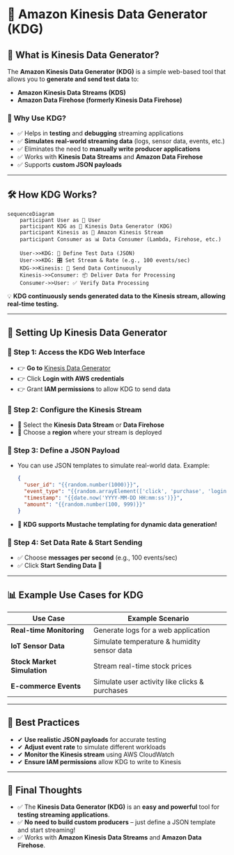 # 🚀 **Amazon Kinesis Data Generator (KDG)**

## **📌 What is Kinesis Data Generator?**

The **Amazon Kinesis Data Generator (KDG)** is a simple web-based tool that allows you to **generate and send test data** to:

- **Amazon Kinesis Data Streams (KDS)**
- **Amazon Data Firehose (formerly Kinesis Data Firehose)**

### 🎯 **Why Use KDG?**

- ✅ Helps in **testing** and **debugging** streaming applications
- ✅ **Simulates real-world streaming data** (logs, sensor data, events, etc.)
- ✅ Eliminates the need to **manually write producer applications**
- ✅ Works with **Kinesis Data Streams** and **Amazon Data Firehose**
- ✅ Supports **custom JSON payloads**

---

## 🛠 **How KDG Works?**

```mermaid
sequenceDiagram
    participant User as 👤 User
    participant KDG as 🔧 Kinesis Data Generator (KDG)
    participant Kinesis as 🚀 Amazon Kinesis Stream
    participant Consumer as 📊 Data Consumer (Lambda, Firehose, etc.)

    User->>KDG: 📝 Define Test Data (JSON)
    User->>KDG: 🎛 Set Stream & Rate (e.g., 100 events/sec)
    KDG->>Kinesis: 🔄 Send Data Continuously
    Kinesis->>Consumer: 📦 Deliver Data for Processing
    Consumer->>User: ✅ Verify Data Processing
```

💡 **KDG continuously sends generated data to the Kinesis stream, allowing real-time testing.**

---

## 🎨 **Setting Up Kinesis Data Generator**

### **🔹 Step 1: Access the KDG Web Interface**

- 👉 **Go to** [Kinesis Data Generator](https://awslabs.github.io/amazon-kinesis-data-generator/)
- 👉 Click **Login with AWS credentials**
- 👉 Grant **IAM permissions** to allow KDG to send data

### **🔹 Step 2: Configure the Kinesis Stream**

- 🔹 Select the **Kinesis Data Stream** or **Data Firehose**
- 🔹 Choose a **region** where your stream is deployed

### **🔹 Step 3: Define a JSON Payload**

- You can use JSON templates to simulate real-world data. Example:

  ```json
  {
    "user_id": "{{random.number(1000)}}",
    "event_type": "{{random.arrayElement(['click', 'purchase', 'login', 'logout'])}}",
    "timestamp": "{{date.now('YYYY-MM-DD HH:mm:ss')}}",
    "amount": "{{random.number(100, 999)}}"
  }
  ```

- 📝 **KDG supports Mustache templating for dynamic data generation!**

### **🔹 Step 4: Set Data Rate & Start Sending**

- ✅ Choose **messages per second** (e.g., 100 events/sec)
- ✅ Click **Start Sending Data** 🎯

---

## 📊 **Example Use Cases for KDG**

| **Use Case**                | **Example Scenario**                           |
| --------------------------- | ---------------------------------------------- |
| **Real-time Monitoring**    | Generate logs for a web application            |
| **IoT Sensor Data**         | Simulate temperature & humidity sensor data    |
| **Stock Market Simulation** | Stream real-time stock prices                  |
| **E-commerce Events**       | Simulate user activity like clicks & purchases |

---

## 🛑 **Best Practices**

- ✔ **Use realistic JSON payloads** for accurate testing
- ✔ **Adjust event rate** to simulate different workloads
- ✔ **Monitor the Kinesis stream** using AWS CloudWatch
- ✔ **Ensure IAM permissions** allow KDG to write to Kinesis

---

## 🎯 **Final Thoughts**

- ✅ The **Kinesis Data Generator (KDG)** is an **easy and powerful** tool for **testing streaming applications**.
- ✅ **No need to build custom producers** – just define a JSON template and start streaming!
- ✅ Works with **Amazon Kinesis Data Streams** and **Amazon Data Firehose**.
